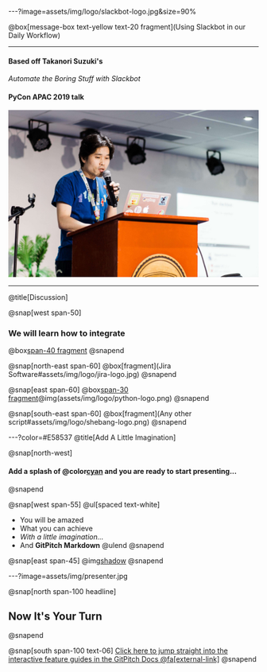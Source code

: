 ---?image=assets/img/logo/slackbot-logo.jpg&size=90%

@box[message-box text-yellow text-20 fragment](Using Slackbot in our Daily Workflow)

---

#### Based off **Takanori Suzuki's**
*Automate the Boring Stuff with Slackbot*
#### PyCon APAC 2019 talk

![Takanori Suzuki](assets/img/takanory.jpg)

---
@title[Discussion]

@snap[west span-50]
### We will learn how to integrate
@box[span-40 fragment](Slack#assets/img/logo/slack-logo.png?size=50%)
@snapend

@snap[north-east span-60]
@box[fragment](Jira Software#assets/img/logo/jira-logo.jpg)
@snapend

@snap[east span-60]
@box[span-30 fragment](Python#)@img(assets/img/logo/python-logo.png)
@snapend

@snap[south-east span-60]
@box[fragment](Any other script#assets/img/logo/shebang-logo.png)
@snapend

---?color=#E58537
@title[Add A Little Imagination]

@snap[north-west]
#### Add a splash of @color[cyan](**color**) and you are ready to start presenting...
@snapend

@snap[west span-55]
@ul[spaced text-white]
- You will be amazed
- What you can achieve
- *With a little imagination...*
- And **GitPitch Markdown**
@ulend
@snapend

@snap[east span-45]
@img[shadow](assets/img/conference.png)
@snapend

---?image=assets/img/presenter.jpg

@snap[north span-100 headline]
## Now It's Your Turn
@snapend

@snap[south span-100 text-06]
[Click here to jump straight into the interactive feature guides in the GitPitch Docs @fa[external-link]](https://gitpitch.com/docs/getting-started/tutorial/)
@snapend
